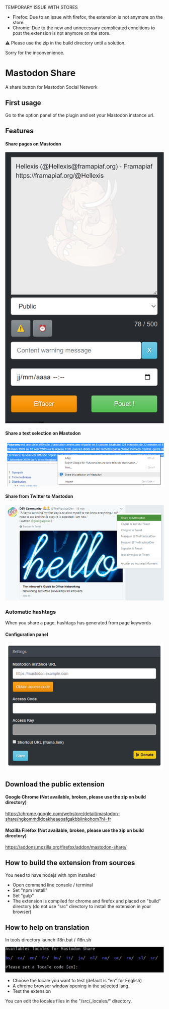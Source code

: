 TEMPORARY ISSUE WITH STORES
- Firefox: Due to an issue with firefox, the extension is not anymore on the store.
- Chrome: Due to the new and unnecessary complicated conditions to post the extension is not anymore on the store.

⚠️ Please use the zip in the build directory until a solution.

Sorry for the inconvenience.

# Mastodon Share
A share button for Mastodon Social Network

## First usage
Go to the option panel of the plugin and set your Mastodon instance url.

## Features

#### Share pages on Mastodon
![Share pages](screenshots/share-pages.png)


#### Share a text selection on Mastodon
![Share a text selection](screenshots/share-selection-feature.png)


#### Share from Twitter to Mastodon

![Share from twitter](screenshots/share-from-twitter-feature.png)

### Automatic hashtags
When you share a page, hashtags has generated from page keywords

#### Configuration panel
![Configuration panel](screenshots/settings.png)


## Download the public extension

#### Google Chrome (Not available, broken, please use the zip on build directory)
https://chrome.google.com/webstore/detail/mastodon-share/ngkommdldcakheaeoafgakbbiinkohom?hl=fr

#### Mozilla Firefox (Not available, broken, please use the zip on build directory)
https://addons.mozilla.org/firefox/addon/mastodon-share/


## How to build the extension from sources
You need to have nodejs with npm installed
- Open command line console / terminal
- Set "npm install"
- Set "gulp"
- The extension is compiled for chrome and firefox and placed on "build" directory (do not use "src" directory to install the extension in your browser)

## How to help on translation

In tools directory launch i18n.bat / i18n.sh
  
![i18n tool](screenshots/terminal-i18n.jpg)
  
- Choose the locale you want to test (default is "en" for English)
- A chrome browser window opening in the selected lang.
- Test the extension
  
 You can edit the locales files in the "/src/_locales/" directory.
 





